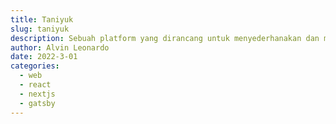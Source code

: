```yaml
---
title: Taniyuk
slug: taniyuk
description: Sebuah platform yang dirancang untuk menyederhanakan dan memberikan transparansi dalam proses penjualan karet oleh petani karet.
author: Alvin Leonardo
date: 2022-3-01
categories:
  - web
  - react
  - nextjs
  - gatsby
---
```

